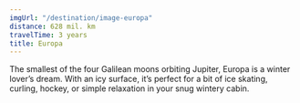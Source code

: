 ```yaml
---
imgUrl: "/destination/image-europa"
distance: 628 mil. km
travelTime: 3 years
title: Europa
---
```


The smallest of the four Galilean moons orbiting Jupiter, Europa is a
winter lover’s dream. With an icy surface, it’s perfect for a bit of
ice skating, curling, hockey, or simple relaxation in your snug
wintery cabin.
